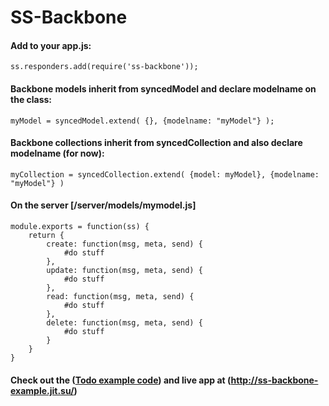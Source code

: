 # SS-Backbone

#### Add to your app.js:
	ss.responders.add(require('ss-backbone'));

#### Backbone models inherit from syncedModel and declare modelname on the class:
	myModel = syncedModel.extend( {}, {modelname: "myModel"} );

#### Backbone collections inherit from syncedCollection and also declare modelname (for now):
	myCollection = syncedCollection.extend( {model: myModel}, {modelname: "myModel"} )

#### On the server [/server/models/mymodel.js]
	module.exports = function(ss) {
      	return {
        	create: function(msg, meta, send) {
        		#do stuff
        	},
        	update: function(msg, meta, send) {
        		#do stuff
        	},
        	read: function(msg, meta, send) {
        		#do stuff
        	},
        	delete: function(msg, meta, send) {
        		#do stuff
        	}
        }
    }

#### Check out the ([Todo example code](https://github.com/jkonowitch/ss-backbone/blob/master/examples/todo_example/)) and live app at (http://ss-backbone-example.jit.su/)